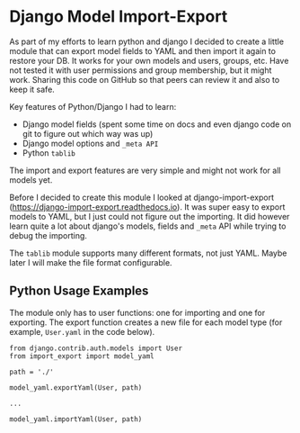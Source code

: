 # Django Model Import-Export
As part of my efforts to learn python and django I decided to create a little module that can export model fields to YAML and then import it again to restore your DB.  It works for your own models and users, groups, etc.  Have not tested it with user permissions and group membership, but it might work. Sharing this code on GitHub so that peers can review it and also to keep it safe.

Key features of Python/Django I had to learn:
- Django model fields (spent some time on docs and even django code on git to figure out which way was up)
- Django model options and `_meta API`
- Python `tablib`

The import and export features are very simple and might not work for all models yet.

Before I decided to create this module I looked at django-import-export (https://django-import-export.readthedocs.io).  It was super easy to export models to YAML, but I just could not figure out the importing.  It did however learn quite a lot about django's models, fields and `_meta` API while trying to debug the importing.  

The `tablib` module supports many different formats, not just YAML.  Maybe later I will make the file format configurable. 

## Python Usage Examples
The module only has to user functions: one for importing and one for exporting.  The export function creates a new file for each model type (for example, `User.yaml` in the code below).

```
from django.contrib.auth.models import User
from import_export import model_yaml

path = './'

model_yaml.exportYaml(User, path)

...

model_yaml.importYaml(User, path)


```

